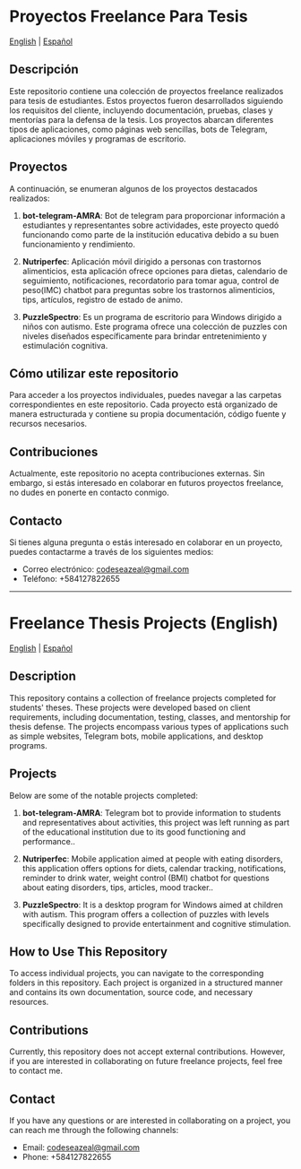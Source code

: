 # Proyectos Freelance Para Tesis

[English](#freelance-thesis-projects-english) | [Español](#proyectos-freelance-para-tesis)

## Descripción

Este repositorio contiene una colección de proyectos freelance realizados para tesis de estudiantes. Estos proyectos fueron desarrollados siguiendo los requisitos del cliente, incluyendo documentación, pruebas, clases y mentorías para la defensa de la tesis. Los proyectos abarcan diferentes tipos de aplicaciones, como páginas web sencillas, bots de Telegram, aplicaciones móviles y programas de escritorio.

## Proyectos

A continuación, se enumeran algunos de los proyectos destacados realizados:

1. **bot-telegram-AMRA**: Bot de telegram para proporcionar información a estudiantes y representantes sobre actividades, este proyecto quedó funcionando como parte de la institución educativa debido a su buen funcionamiento y rendimiento.

2. **Nutriperfec**: Aplicación móvil dirigido a personas con trastornos alimenticios, esta aplicación ofrece opciones para dietas, calendario de seguimiento, notificaciones, recordatorio para tomar agua, control de peso(IMC) chatbot para preguntas sobre los trastornos alimenticios, tips, artículos, registro de estado de animo.

3. **PuzzleSpectro**: Es un programa de escritorio para Windows dirigido a niños con autismo. Este programa ofrece una colección de puzzles con niveles diseñados específicamente para brindar entretenimiento y estimulación cognitiva.

## Cómo utilizar este repositorio

Para acceder a los proyectos individuales, puedes navegar a las carpetas correspondientes en este repositorio. Cada proyecto está organizado de manera estructurada y contiene su propia documentación, código fuente y recursos necesarios.

## Contribuciones

Actualmente, este repositorio no acepta contribuciones externas. Sin embargo, si estás interesado en colaborar en futuros proyectos freelance, no dudes en ponerte en contacto conmigo.

## Contacto

Si tienes alguna pregunta o estás interesado en colaborar en un proyecto, puedes contactarme a través de los siguientes medios:

- Correo electrónico: [codeseazeal@gmail.com](mailto:codeseazeal@gmail.com)
- Teléfono: +584127822655

---

# Freelance Thesis Projects (English)

[English](#freelance-thesis-projects-english) | [Español](#proyectos-freelance-para-tesis)

## Description

This repository contains a collection of freelance projects completed for students' theses. These projects were developed based on client requirements, including documentation, testing, classes, and mentorship for thesis defense. The projects encompass various types of applications such as simple websites, Telegram bots, mobile applications, and desktop programs.

## Projects

Below are some of the notable projects completed:

1. **bot-telegram-AMRA**: Telegram bot to provide information to students and representatives about activities, this project was left running as part of the educational institution due to its good functioning and performance..

2. **Nutriperfec**: Mobile application aimed at people with eating disorders, this application offers options for diets, calendar tracking, notifications, reminder to drink water, weight control (BMI) chatbot for questions about eating disorders, tips, articles, mood tracker..

3. **PuzzleSpectro**: It is a desktop program for Windows aimed at children with autism. This program offers a collection of puzzles with levels specifically designed to provide entertainment and cognitive stimulation.

## How to Use This Repository

To access individual projects, you can navigate to the corresponding folders in this repository. Each project is organized in a structured manner and contains its own documentation, source code, and necessary resources.

## Contributions

Currently, this repository does not accept external contributions. However, if you are interested in collaborating on future freelance projects, feel free to contact me.

## Contact

If you have any questions or are interested in collaborating on a project, you can reach me through the following channels:

- Email: [codeseazeal@gmail.com](mailto:codeseazeal@gmail.com)
- Phone: +584127822655
